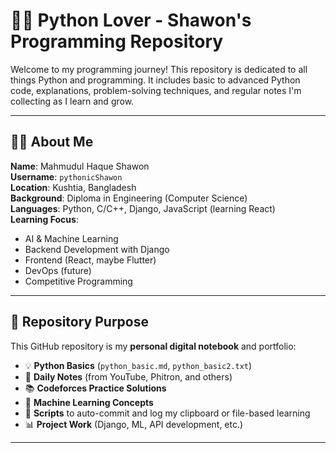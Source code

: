 # 👨‍💻 Python Lover - Shawon's Programming Repository

Welcome to my programming journey! This repository is dedicated to all things Python and programming. It includes basic to advanced Python code, explanations, problem-solving techniques, and regular notes I'm collecting as I learn and grow.

---

## 🧑‍💻 About Me

**Name**: Mahmudul Haque Shawon  
**Username**: `pythonicShawon`  
**Location**: Kushtia, Bangladesh  
**Background**: Diploma in Engineering (Computer Science)  
**Languages**: Python, C/C++, Django, JavaScript (learning React)  
**Learning Focus**:
- AI & Machine Learning
- Backend Development with Django
- Frontend (React, maybe Flutter)
- DevOps (future)
- Competitive Programming

---

## 📂 Repository Purpose

This GitHub repository is my **personal digital notebook** and portfolio:

- 💡 **Python Basics** (`python_basic.md`, `python_basic2.txt`)
- 📄 **Daily Notes** (from YouTube, Phitron, and others)
- 📚 **Codeforces Practice Solutions**
- 🧠 **Machine Learning Concepts**
- 📌 **Scripts** to auto-commit and log my clipboard or file-based learning
- 📊 **Project Work** (Django, ML, API development, etc.)

---

